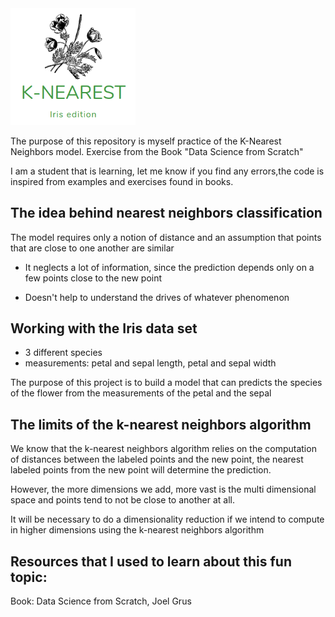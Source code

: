 
<img src="img/logo01.png" alt="logo" width="200" heigth="180"/>


The purpose of this repository is myself practice of the K-Nearest Neighbors model. Exercise from the Book "Data Science from Scratch"

I am a student that is learning, let me know if you find any errors,the code is inspired from examples and exercises found in books.

## The idea behind nearest neighbors classification

The model requires only a notion of distance and an assumption that points that are close to one another are similar

- It neglects a lot of information, since the prediction depends only on a few points close to the new point

- Doesn't help to understand the drives of whatever phenomenon


## Working with the Iris data set

* 3 different species
* measurements: petal and sepal length, petal and sepal width

The purpose of this project is to build a model that can predicts the species of the flower from the measurements of the petal and the sepal

## The limits of the k-nearest neighbors algorithm

We know that the k-nearest neighbors algorithm relies on the computation of distances between the labeled points and the new point, the nearest labeled points from the new point will determine the prediction.

However, the more dimensions we add, more vast is the multi dimensional space and points tend to not be close to another at all.

It will be necessary to do a dimensionality reduction if we intend to compute in higher dimensions using the k-nearest neighbors algorithm


## Resources that I used to learn about this fun topic:
Book: Data Science from Scratch, Joel Grus
